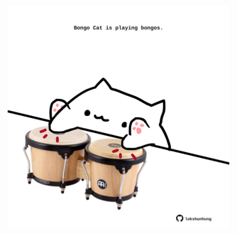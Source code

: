 <!-- built at 24/05/2023, 20:00:55 UTC -->
<p align="center">
  <img width="500" height="500" src="./ReadmeImage.svg">
</p>
